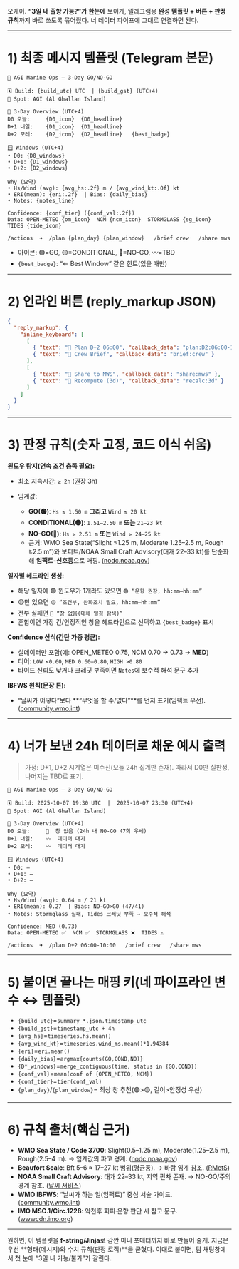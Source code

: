 오케이. **“3일 내 출항 가능?”가 한눈에** 보이게, 텔레그램용 **완성 템플릿 + 버튼 + 판정 규칙**까지 바로 쓰도록 묶어줬다. 너 데이터 파이프에 그대로 연결하면 된다.

---

# 1) 최종 메시지 템플릿 (Telegram 본문)

```
🌊 AGI Marine Ops — 3-Day GO/NO-GO

🗓 Build: {build_utc} UTC  | {build_gst} (UTC+4)
📍 Spot: AGI (Al Ghallan Island)

🔎 3-Day Overview (UTC+4)
D0 오늘:     {D0_icon}  {D0_headline}
D+1 내일:    {D1_icon}  {D1_headline}
D+2 모레:    {D2_icon}  {D2_headline}   {best_badge}

🪟 Windows (UTC+4)
• D0: {D0_windows}
• D+1: {D1_windows}
• D+2: {D2_windows}

Why (요약)
• Hs/Wind (avg): {avg_hs:.2f} m / {avg_wind_kt:.0f} kt
• ERI(mean): {eri:.2f}  | Bias: {daily_bias}
• Notes: {notes_line}

Confidence: {conf_tier} ({conf_val:.2f})
Data: OPEN-METEO {om_icon}  NCM {ncm_icon}  STORMGLASS {sg_icon}  TIDES {tide_icon}

/actions  ➜  /plan {plan_day} {plan_window}   /brief crew   /share mws
```

* 아이콘: 🟢=GO, 🟡=CONDITIONAL, 🔴=NO-GO, 〰️=TBD
* `{best_badge}`: “← Best Window” 같은 힌트(있을 때만)

---

# 2) 인라인 버튼 (reply_markup JSON)

```json
{
  "reply_markup": {
    "inline_keyboard": [
      [
        { "text": "📅 Plan D+2 06:00", "callback_data": "plan:D2:06:00-10:00" },
        { "text": "🧭 Crew Brief", "callback_data": "brief:crew" }
      ],
      [
        { "text": "📝 Share to MWS", "callback_data": "share:mws" },
        { "text": "🔁 Recompute (3d)", "callback_data": "recalc:3d" }
      ]
    ]
  }
}
```

---

# 3) 판정 규칙(숫자 고정, 코드 이식 쉬움)

**윈도우 탐지(연속 조건 충족 필요):**

* 최소 지속시간: `≥ 2h` (권장 3h)
* 임계값:

  * **GO(🟢)**: `Hs ≤ 1.50 m` **그리고** `Wind ≤ 20 kt`
  * **CONDITIONAL(🟡)**: `1.51–2.50 m` **또는** `21–23 kt`
  * **NO-GO(🔴)**: `Hs ≥ 2.51 m` **또는** `Wind ≥ 24–25 kt`
  * 근거: WMO Sea State(“Slight ≤1.25 m, Moderate 1.25–2.5 m, Rough ≥2.5 m”)와 보퍼트/NOAA Small Craft Advisory(대개 22–33 kt)를 단순화해 **임팩트-신호등**으로 매핑. ([nodc.noaa.gov][1])

**일자별 헤드라인 생성:**

* 해당 일자에 🟢 윈도우가 1개라도 있으면 `🟢 “운항 권장, hh:mm–hh:mm”`
* 🟡만 있으면 `🟡 “조건부, 완화조치 필요, hh:mm–hh:mm”`
* 전부 실패면 `🔴 “창 없음(대체 일정 탐색)”`
* 혼합이면 가장 긴/안정적인 창을 헤드라인으로 선택하고 `{best_badge}` 표시

**Confidence 산식(간단 가중 평균):**

* 실데이터만 포함(예: OPEN_METEO 0.75, NCM 0.70 → 0.73 → **MED**)
* 티어: `LOW <0.60`, `MED 0.60–0.80`, `HIGH >0.80`
* 타이드 신뢰도 낮거나 크레딧 부족이면 `Notes`에 보수적 해석 문구 추가

**IBFWS 원칙(문장 톤):**

* “날씨가 어떻다”보다 **“무엇을 할 수/없다”**를 먼저 표기(임팩트 우선). ([community.wmo.int][2])

---

# 4) 너가 보낸 24h 데이터로 채운 **예시 출력**

> 가정: D+1, D+2 시계열은 미수신(오늘 24h 집계만 존재). 따라서 D0만 실판정, 나머지는 TBD로 표기.

```
🌊 AGI Marine Ops — 3-Day GO/NO-GO

🗓 Build: 2025-10-07 19:30 UTC  |  2025-10-07 23:30 (UTC+4)
📍 Spot: AGI (Al Ghallan Island)

🔎 3-Day Overview (UTC+4)
D0 오늘:     🔴  창 없음 (24h 내 NO-GO 47회 우세)
D+1 내일:    〰️  데이터 대기
D+2 모레:    〰️  데이터 대기

🪟 Windows (UTC+4)
• D0: — 
• D+1: —
• D+2: —

Why (요약)
• Hs/Wind (avg): 0.64 m / 21 kt
• ERI(mean): 0.27  | Bias: NO-GO>GO (47/41)
• Notes: Stormglass 실패, Tides 크레딧 부족 → 보수적 해석

Confidence: MED (0.73)
Data: OPEN-METEO ✅  NCM ✅  STORMGLASS ❌  TIDES ⚠️

/actions  ➜  /plan D+2 06:00-10:00   /brief crew   /share mws
```

---

# 5) 붙이면 끝나는 매핑 키(네 파이프라인 변수 ↔ 템플릿)

* `{build_utc}`=`summary_*.json.timestamp_utc`
* `{build_gst}`=`timestamp_utc + 4h`
* `{avg_hs}`=`timeseries.hs.mean()`
* `{avg_wind_kt}`=`timeseries.wind_ms.mean()*1.94384`
* `{eri}`=`eri.mean()`
* `{daily_bias}`=`argmax{counts(GO,COND,NO)}`
* `{D*_windows}`=`merge_contiguous(time, status in {GO,COND})`
* `{conf_val}`=`mean(conf of {OPEN_METEO, NCM})`
* `{conf_tier}`=`tier(conf_val)`
* `{plan_day}`/`{plan_window}`= 최상 창 추천(🟢>🟡, 길이>안정성 우선)

---

# 6) 규칙 출처(핵심 근거)

* **WMO Sea State / Code 3700**: Slight(0.5–1.25 m), Moderate(1.25–2.5 m), Rough(2.5–4 m). → 임계값의 파고 경계. ([nodc.noaa.gov][1])
* **Beaufort Scale**: Bft 5–6 ≈ 17–27 kt 범위(평균풍). → 바람 임계 참조. ([RMetS][3])
* **NOAA Small Craft Advisory**: 대개 22–33 kt, 지역 편차 존재. → NO-GO/주의 경계 참조. ([날씨 서비스][4])
* **WMO IBFWS**: “날씨가 하는 일(임팩트)” 중심 서술 가이드. ([community.wmo.int][2])
* **IMO MSC.1/Circ.1228**: 악천후 회피·운항 판단 시 참고 문구. ([wwwcdn.imo.org][5])

---

원하면, 이 템플릿을 **f-string/Jinja**로 감싼 미니 포매터까지 바로 만들어 줄게. 지금은 우선 **형태(메시지)와 수치 규칙(판정 로직)**을 굳혔다. 이대로 붙이면, 팀 채팅창에서 첫 눈에 “3일 내 가능/불가”가 갈린다.

[1]: https://www.nodc.noaa.gov/gtspp/document/codetbls/wmocodes/table3700.html?utm_source=chatgpt.com "About WMO Code Table 3700"
[2]: https://community.wmo.int/en/impact-based-forecast-and-warning-services?utm_source=chatgpt.com "IMPACT-BASED FORECAST AND WARNING SERVICES"
[3]: https://www.rmets.org/metmatters/beaufort-wind-scale?utm_source=chatgpt.com "The Beaufort Wind Scale"
[4]: https://www.weather.gov/key/marine_definitions?utm_source=chatgpt.com "Marine Definitions"
[5]: https://wwwcdn.imo.org/localresources/en/OurWork/Safety/Documents/Stability/MSC.1-CIRC.1228.pdf?utm_source=chatgpt.com "IMO Ref. T1/2.04 MSC.1/Circ.1228 ..."
